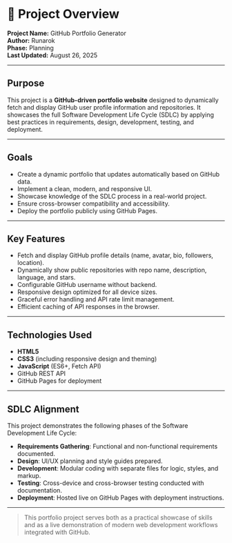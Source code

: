 # 📁 Project Overview

**Project Name:** GitHub Portfolio Generator  
**Author:** Runarok  
**Phase:** Planning  
**Last Updated:** August 26, 2025

---

## Purpose  
This project is a **GitHub-driven portfolio website** designed to dynamically fetch and display GitHub user profile information and repositories. It showcases the full Software Development Life Cycle (SDLC) by applying best practices in requirements, design, development, testing, and deployment.

---

## Goals  
- Create a dynamic portfolio that updates automatically based on GitHub data.  
- Implement a clean, modern, and responsive UI.  
- Showcase knowledge of the SDLC process in a real-world project.  
- Ensure cross-browser compatibility and accessibility.  
- Deploy the portfolio publicly using GitHub Pages.

---

## Key Features  
- Fetch and display GitHub profile details (name, avatar, bio, followers, location).  
- Dynamically show public repositories with repo name, description, language, and stars.  
- Configurable GitHub username without backend.  
- Responsive design optimized for all device sizes.  
- Graceful error handling and API rate limit management.  
- Efficient caching of API responses in the browser.

---

## Technologies Used  
- **HTML5**  
- **CSS3** (including responsive design and theming)  
- **JavaScript** (ES6+, Fetch API)  
- GitHub REST API  
- GitHub Pages for deployment  

---

## SDLC Alignment  
This project demonstrates the following phases of the Software Development Life Cycle:

- **Requirements Gathering**: Functional and non-functional requirements documented.  
- **Design**: UI/UX planning and style guides prepared.  
- **Development**: Modular coding with separate files for logic, styles, and markup.  
- **Testing**: Cross-device and cross-browser testing conducted with documentation.  
- **Deployment**: Hosted live on GitHub Pages with deployment instructions.

---

> This portfolio project serves both as a practical showcase of skills and as a live demonstration of modern web development workflows integrated with GitHub.
